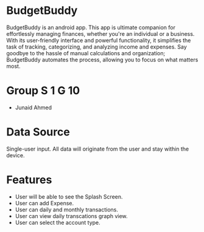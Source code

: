 # BudgetBuddy
BudgetBuddy is an android app. This app is ultimate companion for effortlessly managing finances, whether you're an individual or a business. With its user-friendly interface and powerful functionality, it simplifies the task of tracking, categorizing, and analyzing income and expenses. Say goodbye to the hassle of manual calculations and organization; BudgetBuddy automates the process, allowing you to focus on what matters most. 

# Group S 1 G 10
- Junaid Ahmed

# Data Source
Single-user input. All data will originate from the user and stay within the device.

# Features
- User will be able to see the Splash Screen.
- User can add Expense.
- User can daily and monthly transactions.
- User can view daily transcations graph view.
- User can select the account type.